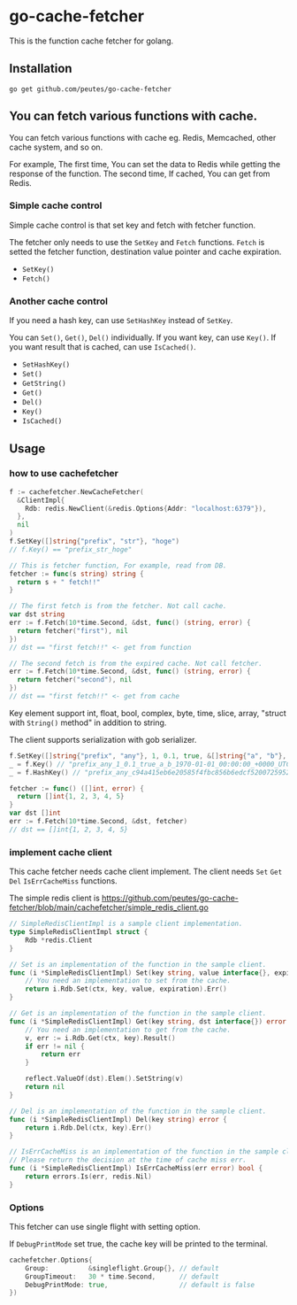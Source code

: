 # go-cache-fetcher

This is the function cache fetcher for golang.


## Installation

```
go get github.com/peutes/go-cache-fetcher
```

## You can fetch various functions with cache.

You can fetch various functions with cache eg. Redis, Memcached, other cache system, and so on.

For example, The first time, You can set the data to Redis while getting the response of the function.
The second time, If cached, You can get from Redis.


### Simple cache control

Simple cache control is that set key and fetch with fetcher function.

The fetcher only needs to use the `SetKey` and `Fetch` functions.
`Fetch` is setted the fetcher function, destination value pointer and cache expiration.  

- `SetKey()`
- `Fetch()`

### Another cache control
If you need a hash key, can use `SetHashKey` instead of `SetKey`.

You can `Set()`, `Get()`, `Del()` individually. If you want key, can use `Key()`. If you want result that is cached, can use `IsCached()`.

- `SetHashKey()`
- `Set()`
- `GetString()`
- `Get()`
- `Del()`
- `Key()`
- `IsCached()`


## Usage

### how to use cachefetcher

```go
f := cachefetcher.NewCacheFetcher(
  &ClientImpl{
    Rdb: redis.NewClient(&redis.Options{Addr: "localhost:6379"}),
  },
  nil
)
f.SetKey([]string{"prefix", "str"}, "hoge")
// f.Key() == "prefix_str_hoge"

// This is fetcher function, For example, read from DB.
fetcher := func(s string) string {
  return s + " fetch!!"
}

// The first fetch is from the fetcher. Not call cache.
var dst string
err := f.Fetch(10*time.Second, &dst, func() (string, error) {
  return fetcher("first"), nil
})
// dst == "first fetch!!" <- get from function

// The second fetch is from the expired cache. Not call fetcher.
err := f.Fetch(10*time.Second, &dst, func() (string, error) {
  return fetcher("second"), nil
})
// dst == "first fetch!!" <- get from cache

```

Key element support int, float, bool, complex, byte, time, slice, array, "struct with `String()` method" in addition to string.

The client supports serialization with gob serializer.

```go
f.SetKey([]string{"prefix", "any"}, 1, 0.1, true, &[]string{"a", "b"}, time.Unix(0, 0).In(time.UTC))
_ = f.Key() // "prefix_any_1_0.1_true_a_b_1970-01-01_00:00:00_+0000_UTC"
_ = f.HashKey() // "prefix_any_c94a415eb6e20585f4fbc856b6edcf52007259522967c4bea548515e71531663"

fetcher := func() ([]int, error) {
  return []int{1, 2, 3, 4, 5}
}
var dst []int  
err := f.Fetch(10*time.Second, &dst, fetcher)
// dst == []int{1, 2, 3, 4, 5}

```


### implement cache client

This cache fetcher needs cache client implement. The client needs `Set` `Get` `Del` `IsErrCacheMiss` functions.

The simple redis client is https://github.com/peutes/go-cache-fetcher/blob/main/cachefetcher/simple_redis_client.go

```go
// SimpleRedisClientImpl is a sample client implementation.
type SimpleRedisClientImpl struct {
    Rdb *redis.Client
}

// Set is an implementation of the function in the sample client.
func (i *SimpleRedisClientImpl) Set(key string, value interface{}, expiration time.Duration) error {
    // You need an implementation to set from the cache.
    return i.Rdb.Set(ctx, key, value, expiration).Err()
}

// Get is an implementation of the function in the sample client.
func (i *SimpleRedisClientImpl) Get(key string, dst interface{}) error {
    // You need an implementation to get from the cache.
    v, err := i.Rdb.Get(ctx, key).Result()
    if err != nil {
        return err
    }

    reflect.ValueOf(dst).Elem().SetString(v)
    return nil
}

// Del is an implementation of the function in the sample client.
func (i *SimpleRedisClientImpl) Del(key string) error {
    return i.Rdb.Del(ctx, key).Err()
}

// IsErrCacheMiss is an implementation of the function in the sample client.
// Please return the decision at the time of cache miss err.
func (i *SimpleRedisClientImpl) IsErrCacheMiss(err error) bool {
    return errors.Is(err, redis.Nil)
}

```

### Options

This fetcher can use single flight with setting option.

If `DebugPrintMode` set true, the cache key will be printed to the terminal.

```go
cachefetcher.Options{
    Group:          &singleflight.Group{}, // default
    GroupTimeout:   30 * time.Second,      // default
    DebugPrintMode: true,                  // default is false
})
```
